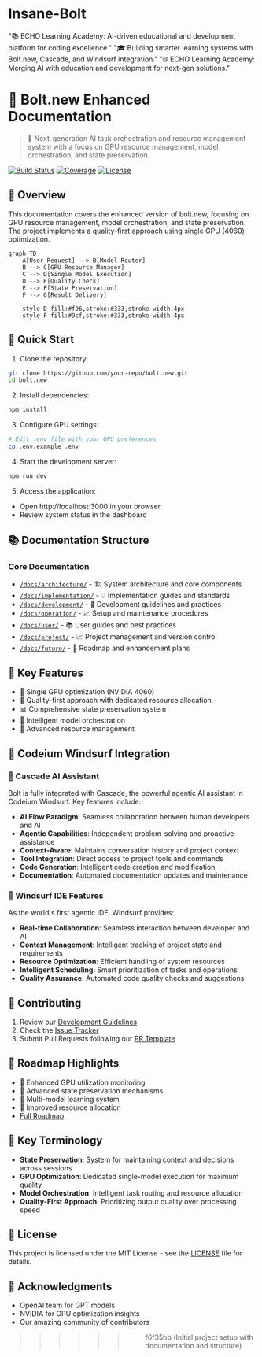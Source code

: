 # Insane-Bolt
"📚 ECHO Learning Academy: AI-driven educational and development platform for coding excellence." "🎓 Building smarter learning systems with Bolt.new, Cascade, and Windsurf integration." "🌐 ECHO Learning Academy: Merging AI with education and development for next-gen solutions."

# 🚀 Bolt.new Enhanced Documentation

> 🌟 Next-generation AI task orchestration and resource management system with a focus on GPU resource management, model orchestration, and state preservation.

[![Build Status](https://img.shields.io/travis/bolt-new/bolt-new/main.svg)](https://travis-ci.org/bolt-new/bolt-new)
[![Coverage](https://img.shields.io/codecov/c/github/bolt-new/bolt-new.svg)](https://codecov.io/gh/bolt-new/bolt-new)
[![License](https://img.shields.io/github/license/bolt-new/bolt-new.svg)](LICENSE)

## 🎯 Overview

This documentation covers the enhanced version of bolt.new, focusing on GPU resource management, model orchestration, and state preservation. The project implements a quality-first approach using single GPU (4060) optimization.

```mermaid
graph TD
    A[User Request] --> B[Model Router]
    B --> C[GPU Resource Manager]
    C --> D[Single Model Execution]
    D --> E[Quality Check]
    E --> F[State Preservation]
    F --> G[Result Delivery]
    
    style D fill:#f96,stroke:#333,stroke-width:4px
    style F fill:#9cf,stroke:#333,stroke-width:4px
```

## 🚀 Quick Start

1. Clone the repository:
```bash
git clone https://github.com/your-repo/bolt.new.git
cd bolt.new
```

2. Install dependencies:
```bash
npm install
```

3. Configure GPU settings:
```bash
# Edit .env file with your GPU preferences
cp .env.example .env
```

4. Start the development server:
```bash
npm run dev
```

5. Access the application:
- Open http://localhost:3000 in your browser
- Review system status in the dashboard

## 📚 Documentation Structure

### Core Documentation
- [`/docs/architecture/`](./docs/architecture/) - 🏗️ System architecture and core components
- [`/docs/implementation/`](./docs/implementation/) - 💡 Implementation guides and standards
- [`/docs/development/`](./docs/development/) - 🔧 Development guidelines and practices
- [`/docs/operation/`](./docs/operation/) - 📈 Setup and maintenance procedures
- [`/docs/user/`](./docs/user/) - 📚 User guides and best practices
- [`/docs/project/`](./docs/project/) - 📈 Project management and version control
- [`/docs/future/`](./docs/future/) - 🔮 Roadmap and enhancement plans

## 🎯 Key Features

- 🧠 Single GPU optimization (NVIDIA 4060)
- 🔄 Quality-first approach with dedicated resource allocation
- 📊 Comprehensive state preservation system
- 🤝 Intelligent model orchestration
- 🔧 Advanced resource management

## 🚀 Codeium Windsurf Integration

### 🤖 Cascade AI Assistant
Bolt is fully integrated with Cascade, the powerful agentic AI assistant in Codeium Windsurf. Key features include:

- **AI Flow Paradigm**: Seamless collaboration between human developers and AI
- **Agentic Capabilities**: Independent problem-solving and proactive assistance
- **Context-Aware**: Maintains conversation history and project context
- **Tool Integration**: Direct access to project tools and commands
- **Code Generation**: Intelligent code creation and modification
- **Documentation**: Automated documentation updates and maintenance

### 🌊 Windsurf IDE Features
As the world's first agentic IDE, Windsurf provides:

- **Real-time Collaboration**: Seamless interaction between developer and AI
- **Context Management**: Intelligent tracking of project state and requirements
- **Resource Optimization**: Efficient handling of system resources
- **Intelligent Scheduling**: Smart prioritization of tasks and operations
- **Quality Assurance**: Automated code quality checks and suggestions

## 🚀 Contributing

1. Review our [Development Guidelines](./docs/development/GUIDELINES.md)
2. Check the [Issue Tracker](https://github.com/your-repo/bolt.new/issues)
3. Submit Pull Requests following our [PR Template](./docs/project/PR_TEMPLATE.md)

## 🔮 Roadmap Highlights

- 🎯 Enhanced GPU utilization monitoring
- 🚀 Advanced state preservation mechanisms
- 🤝 Multi-model learning system
- 🔧 Improved resource allocation
- [Full Roadmap](./docs/future/ROADMAP.md)

## 🤝 Key Terminology

- **State Preservation**: System for maintaining context and decisions across sessions
- **GPU Optimization**: Dedicated single-model execution for maximum quality
- **Model Orchestration**: Intelligent task routing and resource allocation
- **Quality-First Approach**: Prioritizing output quality over processing speed

## 📝 License

This project is licensed under the MIT License - see the [LICENSE](LICENSE) file for details.

## 🙏 Acknowledgments

- OpenAI team for GPT models
- NVIDIA for GPU optimization insights
- Our amazing community of contributors
>>>>>>> f6f35bb (Initial project setup with documentation and structure)
